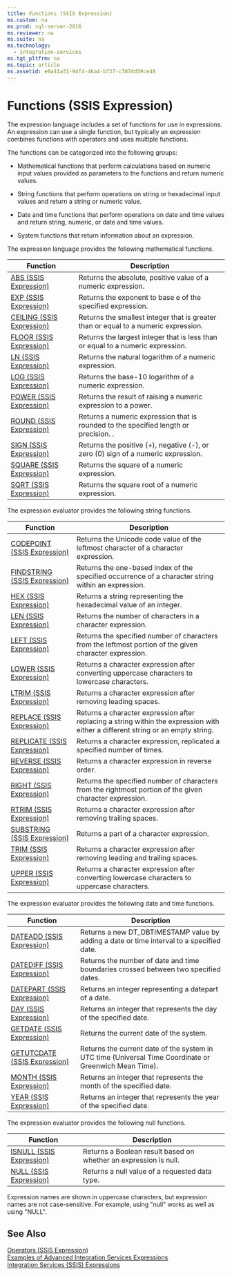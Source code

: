 ```yaml
---
title: Functions (SSIS Expression)
ms.custom: na
ms.prod: sql-server-2016
ms.reviewer: na
ms.suite: na
ms.technology: 
  - integration-services
ms.tgt_pltfrm: na
ms.topic: article
ms.assetid: e9a41a31-94f4-46a4-b737-c707dd59ce48
---
```

# Functions (SSIS Expression)
  The expression language includes a set of functions for use in expressions. An expression can use a single function, but typically an expression combines functions with operators and uses multiple functions.  
  
 The functions can be categorized into the following groups:  
  
-   Mathematical functions that perform calculations based on numeric input values provided as parameters to the functions and return numeric values.  
  
-   String functions that perform operations on string or hexadecimal input values and return a string or numeric value.  
  
-   Date and time functions that perform operations on date and time values and return string, numeric, or date and time values.  
  
-   System functions that return information about an expression.  
  
 The expression language provides the following mathematical functions.  
  
|Function|Description|  
|--------------|-----------------|  
|[ABS &#40;SSIS Expression&#41;](../../Topics\TopicNameNotContainA/ABS--SSIS-Expression-.md)|Returns the absolute, positive value of a numeric expression.|  
|[EXP &#40;SSIS Expression&#41;](../../Topics\TopicNameNotContainA/EXP--SSIS-Expression-.md)|Returns the exponent to base e of the specified expression.|  
|[CEILING &#40;SSIS Expression&#41;](../../Topics\TopicNameNotContainA/CEILING--SSIS-Expression-.md)|Returns the smallest integer that is greater than or equal to a numeric expression.|  
|[FLOOR &#40;SSIS Expression&#41;](../../Topics\TopicNameNotContainA/FLOOR--SSIS-Expression-.md)|Returns the largest integer that is less than or equal to a numeric expression.|  
|[LN &#40;SSIS Expression&#41;](../../Topics\TopicNameNotContainA/LN--SSIS-Expression-.md)|Returns the natural logarithm of a numeric expression.|  
|[LOG &#40;SSIS Expression&#41;](../../Topics\TopicNameNotContainA/LOG--SSIS-Expression-.md)|Returns the base\-10 logarithm of a numeric expression.|  
|[POWER &#40;SSIS Expression&#41;](../../Topics\TopicNameNotContainA/POWER--SSIS-Expression-.md)|Returns the result of raising a numeric expression to a power.|  
|[ROUND &#40;SSIS Expression&#41;](../../Topics\TopicNameNotContainA/ROUND--SSIS-Expression-.md)|Returns a numeric expression that is rounded to the specified length or precision. .|  
|[SIGN &#40;SSIS Expression&#41;](../../Topics\TopicNameNotContainA/SIGN--SSIS-Expression-.md)|Returns the positive \(\+\), negative \(\-\), or zero \(0\) sign of a numeric expression.|  
|[SQUARE &#40;SSIS Expression&#41;](../../Topics\TopicNameNotContainA/SQUARE--SSIS-Expression-.md)|Returns the square of a numeric expression.|  
|[SQRT &#40;SSIS Expression&#41;](../../Topics\TopicNameNotContainA/SQRT--SSIS-Expression-.md)|Returns the square root of a numeric expression.|  
  
 The expression evaluator provides the following string functions.  
  
|Function|Description|  
|--------------|-----------------|  
|[CODEPOINT &#40;SSIS Expression&#41;](../../Topics\TopicNameNotContainA/CODEPOINT--SSIS-Expression-.md)|Returns the Unicode code value of the leftmost character of a character expression.|  
|[FINDSTRING &#40;SSIS Expression&#41;](../../Topics\TopicNameNotContainA/FINDSTRING--SSIS-Expression-.md)|Returns the one\-based index of the specified occurrence of a character string within an expression.|  
|[HEX &#40;SSIS Expression&#41;](../../Topics\TopicNameNotContainA/HEX--SSIS-Expression-.md)|Returns a string representing the hexadecimal value of an integer.|  
|[LEN &#40;SSIS Expression&#41;](../../Topics\TopicNameNotContainA/LEN--SSIS-Expression-.md)|Returns the number of characters in a character expression.|  
|[LEFT &#40;SSIS Expression&#41;](../../Topics\TopicNameNotContainA/LEFT--SSIS-Expression-.md)|Returns the specified number of characters from the leftmost portion of the given character expression.|  
|[LOWER &#40;SSIS Expression&#41;](../../Topics\TopicNameNotContainA/LOWER--SSIS-Expression-.md)|Returns a character expression after converting uppercase characters to lowercase characters.|  
|[LTRIM &#40;SSIS Expression&#41;](../../Topics\TopicNameNotContainA/LTRIM--SSIS-Expression-.md)|Returns a character expression after removing leading spaces.|  
|[REPLACE &#40;SSIS Expression&#41;](../../Topics\TopicNameNotContainA/REPLACE--SSIS-Expression-.md)|Returns a character expression after replacing a string within the expression with either a different string or an empty string.|  
|[REPLICATE &#40;SSIS Expression&#41;](../../Topics\TopicNameNotContainA/REPLICATE--SSIS-Expression-.md)|Returns a character expression, replicated a specified number of times.|  
|[REVERSE &#40;SSIS Expression&#41;](../../Topics\TopicNameNotContainA/REVERSE--SSIS-Expression-.md)|Returns a character expression in reverse order.|  
|[RIGHT &#40;SSIS Expression&#41;](../../Topics\TopicNameNotContainA/RIGHT--SSIS-Expression-.md)|Returns the specified number of characters from the rightmost portion of the given character expression.|  
|[RTRIM &#40;SSIS Expression&#41;](../../Topics\TopicNameNotContainA/RTRIM--SSIS-Expression-.md)|Returns a character expression after removing trailing spaces.|  
|[SUBSTRING &#40;SSIS Expression&#41;](../../Topics\TopicNameNotContainA/SUBSTRING--SSIS-Expression-.md)|Returns a part of a character expression.|  
|[TRIM &#40;SSIS Expression&#41;](../../Topics\TopicNameNotContainA/TRIM--SSIS-Expression-.md)|Returns a character expression after removing leading and trailing spaces.|  
|[UPPER &#40;SSIS Expression&#41;](../../Topics\TopicNameNotContainA/UPPER--SSIS-Expression-.md)|Returns a character expression after converting lowercase characters to uppercase characters.|  
  
 The expression evaluator provides the following date and time functions.  
  
|Function|Description|  
|--------------|-----------------|  
|[DATEADD &#40;SSIS Expression&#41;](../../Topics\TopicNameNotContainA/DATEADD--SSIS-Expression-.md)|Returns a new DT\_DBTIMESTAMP value by adding a date or time interval to a specified date.|  
|[DATEDIFF &#40;SSIS Expression&#41;](../../Topics\TopicNameNotContainA/DATEDIFF--SSIS-Expression-.md)|Returns the number of date and time boundaries crossed between two specified dates.|  
|[DATEPART &#40;SSIS Expression&#41;](../../Topics\TopicNameNotContainA/DATEPART--SSIS-Expression-.md)|Returns an integer representing a datepart of a date.|  
|[DAY &#40;SSIS Expression&#41;](../../Topics\TopicNameNotContainA/DAY--SSIS-Expression-.md)|Returns an integer that represents the day of the specified date.|  
|[GETDATE &#40;SSIS Expression&#41;](../../Topics\TopicNameNotContainA/GETDATE--SSIS-Expression-.md)|Returns the current date of the system.|  
|[GETUTCDATE &#40;SSIS Expression&#41;](../../Topics\TopicNameNotContainA/GETUTCDATE--SSIS-Expression-.md)|Returns the current date of the system in UTC time \(Universal Time Coordinate or Greenwich Mean Time\).|  
|[MONTH &#40;SSIS Expression&#41;](../../Topics\TopicNameNotContainA/MONTH--SSIS-Expression-.md)|Returns an integer that represents the month of the specified date.|  
|[YEAR &#40;SSIS Expression&#41;](../../Topics\TopicNameNotContainA/YEAR--SSIS-Expression-.md)|Returns an integer that represents the year of the specified date.|  
  
 The expression evaluator provides the following null functions.  
  
|Function|Description|  
|--------------|-----------------|  
|[ISNULL &#40;SSIS Expression&#41;](../../Topics\TopicNameNotContainA/ISNULL--SSIS-Expression-.md)|Returns a Boolean result based on whether an expression is null.|  
|[NULL &#40;SSIS Expression&#41;](../../Topics\TopicNameNotContainA/NULL--SSIS-Expression-.md)|Returns a null value of a requested data type.|  
  
 Expression names are shown in uppercase characters, but expression names are not case\-sensitive. For example, using "null" works as well as using "NULL".  
  
## See Also  
 [Operators &#40;SSIS Expression&#41;](../../Topics\TopicNameNotContainA/Operators--SSIS-Expression-.md)   
 [Examples of Advanced Integration Services Expressions](../../Topics\TopicNameNotContainA/Examples-of-Advanced-Integration-Services-Expressions.md)   
 [Integration Services &#40;SSIS&#41; Expressions](../../Topics\TopicNameNotContainA/Integration-Services--SSIS--Expressions.md)  
  
  